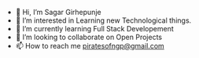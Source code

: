 - 👋 Hi, I’m Sagar Girhepunje
- 👀 I’m interested in Learning new Technological things.
- 🌱 I’m currently learning Full Stack Developement
- 💞️ I’m looking to collaborate on Open Projects
- 📫 How to reach me piratesofngp@gmail.com

<!---
sagar0437/sagar0437 is a ✨ special ✨ repository because its `README.md` (this file) appears on your GitHub profile.
You can click the Preview link to take a look at your changes.
--->
